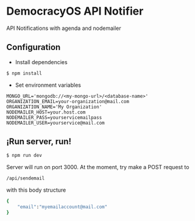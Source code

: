 # DemocracyOS API Notifier

API Notifications with agenda and nodemailer

## Configuration
- Install dependencies

```sh
$ npm install
```

- Set environment variables

```
MONGO_URL='mongodb://<my-mongo-url>/<database-name>'
ORGANIZATION_EMAIL=your-organization@mail.com
ORGANIZATION_NAME='My Organization'
NODEMAILER_HOST=your.host.com
NODEMAILER_PASS=yourservicemailpass
NODEMAILER_USER=yourservice@mail.com
```

## ¡Run server, run!

```sh
$ npm run dev
```

Server will run on port 3000.
At the moment, try make a POST request to 

```sh
/api/sendemail
```

with this body structure

```sh
{
	"email":"myemailaccount@mail.com"
}
```